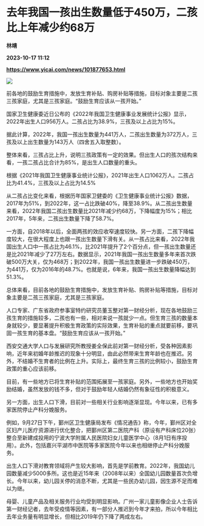 # 去年我国一孩出生数量低于450万，二孩比上年减少约68万
**林靖**

**2023-10-17 11:12**

**https://www.yicai.com/news/101877653.html**

![](https://imgcdn.yicai.com/uppics/slides/2023/10/cb2600432110b8d262ea2b7587d46946.jpg)

前各地的鼓励生育措施中，发放生育补贴、购房补贴等措施，目标对象主要是二孩三孩家庭，尤其是三孩家庭。“鼓励生育应该从一孩开始。”

国家卫生健康委近日公布的《2022年我国卫生健康事业发展统计公报》显示，2022年出生人口956万人。二孩占比为38.9%，三孩及以上占比为15%。

据此计算，2022年，我国一孩出生数量为441万人，二孩出生数量为372万人，三孩及以上出生数量为143万人（四舍五入取整数）。

整体来看，三孩占比上升，说明三孩政策有一定的效果。但出生人口的孩次结构来看，一孩二孩占比合计为85%，是出生人口数量的重头。

根据《2021年我国卫生健康事业统计公报》，2021年出生人口1062万人。二孩占比为41.4%，三孩及以上占比为14.5%

从二孩占比变化来看，根据历年国家卫健委的《卫生健康事业统计公报》数据，2017年为51%，到2022年，这一占比跌破40%，降至38.9%。从二孩出生数量来看，2022年我国二孩出生数量比2021年减少约68万，下降幅度为15%；相比2017年，5年来，二孩出生数量下降了58.7%。

一方面，自2018年以后，全面两孩的效应收窄速度较快。另一方面，二孩下降幅度较大，在很大程度上也跟一孩出生数量下滑有关。从一孩占比来看，2022年我国出生人口中一孩占比为46.1%，比2021年提升了2个百分点，但一孩出生数量还是比2021年减少了27万左右。数据显示，2021年我国一孩出生数量多年来首次跌破500万大关，仅为468万；到2022年，我国一孩出生数量进一步跌破450万，为441万，仅为2016年的48.7%。也就是说，6年来，我国一孩出生数量降幅达到51.3%。

总体来看，目前各地的鼓励生育措施中，发放生育补贴、购房补贴等措施，目标对象主要是二孩三孩家庭，尤其是三孩家庭。

人口专家、广东省政府参事室特约研究员董玉整对第一财经分析，现在各地鼓励三孩生育的措施较多，二孩也有一些，相对来说一孩就少一点。但生育三孩的数量本身就较少，要显著提升积极生育政策的实际效果，生育补贴的重点就要前移，要巩固一孩生育的基本盘。“鼓励生育应该从一孩开始。”

西安交通大学人口与发展研究所教授姜全保此前对第一财经分析，受各种因素影响，近年来初婚年龄推迟的现象十分明显，由此必然带来生育年龄也在推迟。另外，不结婚不生育者的比例在上升。实际上，最终生育三孩的比例较小，鼓励生育政策的重心应该前移。

目前，有一些地方已将生育补贴的范围拓展至一孩家庭。另外，一些地方也开始奖励结婚，虽然发放的钱不多，但对于鼓励年轻人结婚仍然有象征性的积极意义。

另一方面，出生人口下滑，目前对一些相关行业影响逐渐显现。今年以来，已有多家医院停止产科分娩服务。

例如，9月27日下午，鄞州区卫生健康局发布《情况通告》称，今年，鄞州区对全区妇产儿医疗资源进行优化整合，把鄞州区第二医院产科（原设有产科床位20张）整合至新建成投用的宁波大学附属人民医院妇女儿童医学中心（8月1日有序投用）。此外，包括嘉兴平湖市中医院等多家医院今年以来也相继停止产科分娩服务。

出生人口下滑对教育领域将产生较大影响，首先是学前教育。2022年，我国幼儿园数量减少5000多所。这也是近15年来（2008年以来）全国幼儿园数量首次负增长。今年以来，幼儿园关停的消息不断，尤其是一些民办幼儿园，因生源不足而难以为继。

母婴、儿童产品及相关服务行业均受到明显影响。广州一家儿童影像企业人士告诉第一财经记者，去年受疫情等因素，有一部分人推迟到今年才来拍，所以今年相比去年业务量有明显增长，但相比2019年仍下降了两成左右。